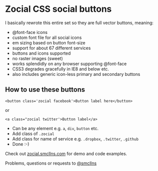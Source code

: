 # Zocial CSS social buttons

I basically rewrote this entire set so they are full vector buttons, meaning:

- @font-face icons
- custom font file for all social icons
- em sizing based on button font-size
- support for about 67 different services
- buttons and icons supported
- no raster images (sweet)
- works splendidly on any browser supporting @font-face
- CSS3 degrades gracefully in IE8 and below etc.
- also includes generic icon-less primary and secondary buttons

## How to use these buttons

	<button class='zocial facebook'>Button label here</button>

or

	<a class="zocial twitter'>Button label</a>

- Can be any element e.g. `a`, `div`, `button` etc.
- Add class of `.zocial`
- Add class for name of service e.g. `.dropbox`, `.twitter`, `.github`
- Done :-)

Check out [zocial.smcllns.com](http://zocial.smcllns.com) for demo and code examples.

Problems, questions or requests to [@smcllns](http://twitter.com/smcllns)